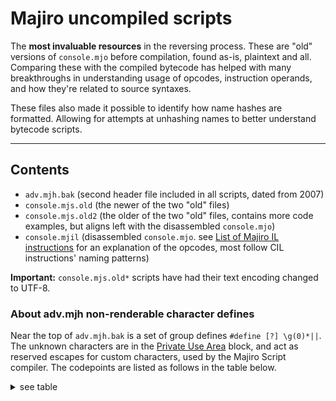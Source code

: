 # Majiro uncompiled scripts

The **most invaluable resources** in the reversing process. These are "old" versions of `console.mjo` before compilation, found as-is, plaintext and all. Comparing these with the compiled bytecode has helped with many breakthroughs in understanding usage of opcodes, instruction operands, and how they're related to source syntaxes.

These files also made it possible to identify how name hashes are formatted. Allowing for attempts at unhashing names to better understand bytecode scripts.

***

## Contents

* `adv.mjh.bak` (second header file included in all scripts, dated from 2007)
* `console.mjs.old` (the newer of the two "old" files)
* `console.mjs.old2` (the older of the two "old" files, contains more code examples, but aligns left with the disassembled `console.mjo`)
* `console.mjil` (disassembled `console.mjo`. see [List of Majiro IL instructions](https://github.com/AtomCrafty/MajiroTools/wiki/List-of-Majiro-IL-instructions) for an explanation of the opcodes, most follow CIL instructions' naming patterns)

**Important:** `console.mjs.old*` scripts have had their text encoding changed to UTF-8.

### About adv.mjh non-renderable character defines

Near the top of `adv.mjh.bak` is a set of group defines `#define [?] \g(0)*||`. The unknown characters are in the [Private Use Area](https://www.fileformat.info/info/unicode/block/private_use_area/index.htm) block, and act as reserved escapes for custom characters, used by the Majiro Script compiler. The codepoints are listed as follows in the table below.

<details><summary>see table</summary>

Original Shift\_JIS codepoints are included for identification, since `adv.mjh.bak` has been encoded in UTF-8 for accessibility. The first codepoint `\uff08` in the final row is a [Fullwidth left parenthesis](https://www.fileformat.info/info/unicode/char/ff08/index.htm) '<code>&#xff08;</code>'.

|Shift\_JIS|Unicode |Group        |
|:---------|:-------|:------------|
|`\xf0\x40`|`\ue000`|`\g(0)*\|\|` |
|`\xf0\x41`|`\ue001`|`\g(1)*\|\|` |
|`\xf0\x42`|`\ue002`|`\g(2)*\|\|` |
|`\xf0\x43`|`\ue003`|`\g(3)*\|\|` |
|`\xf0\x44`|`\ue004`|`\g(4)*\|\|` |
|`\xf0\x45`|`\ue005`|`\g(5)*\|\|` |
|`\xf0\x46`|`\ue006`|`\g(6)*\|\|` |
|`\xf0\x47`|`\ue007`|`\g(7)*\|\|` |
|`\xf0\x48`|`\ue008`|`\g(8)*\|\|` |
|`\xf0\x49`|`\ue009`|`\g(9)*\|\|` |
|`\xf0\x4a`|`\ue00a`|`\g(10)*\|\|`|
|`\xf0\x4b`|`\ue00b`|`\g(11)*\|\|`|
|`\xf0\x4c`|`\ue00c`|`\g(12)*\|\|`|
|`\xf0\x4d`|`\ue00d`|`\g(13)*\|\|`|
|`\xf0\x4e`|`\ue00e`|`\g(14)*\|\|`|
|`\xf0\x4f`|`\ue00f`|`\g(15)*\|\|`|
|`\xf0\x50`|`\ue010`|`\g(16)*\|\|`|
|`\xf0\x51`|`\ue011`|`\g(17)*\|\|`|
|`\xf0\x52`|`\ue012`|`\g(18)*\|\|`|
|`\xf0\x53`|`\ue013`|`\g(19)*\|\|`|
|`\xf0\x54`|`\ue014`|`\g(20)*\|\|`|
|`\xf0\x55`|`\ue015`|`\g(21)*\|\|`|
|`\xf0\x56`|`\ue016`|`\g(22)*\|\|`|
|`\xf0\x57`|`\ue017`|`\g(23)*\|\|`|
|`\xf0\x58`|`\ue018`|`\g(24)*\|\|`|
|`\xf0\x59`|`\ue019`|`\g(25)*\|\|`|
|`\xf0\x5a`|`\ue01a`|`\g(26)*\|\|`|
|`\xf0\x5b`|`\ue01b`|`\g(27)*\|\|`|
|`\xf0\x5c`|`\ue01c`|`\g(28)*\|\|`|
|`\xf0\x5d`|`\ue01d`|`\g(29)*\|\|`|
|`\xf0\x5e`|`\ue01e`|`\g(30)*\|\|`|
|`\xf0\x5f`|`\ue01f`|`\g(31)*\|\|`|
|`\xf0\x60`|`\ue020`|`\g(32)*\|\|`|
|`\xf0\x61`|`\ue021`|`\g(33)*\|\|`|
|`\xf0\x62`|`\ue022`|`\g(34)*\|\|`|
|`\xf0\x63`|`\ue023`|`\g(35)*\|\|`|
|`\xf0\x64`|`\ue024`|`\g(36)*\|\|`|
|`\xf0\x65`|`\ue025`|`\g(37)*\|\|`|
|`\x81\x69\xf0\x5c`|`\uff08\ue01c`|`\g(40,39,38)*\|\|`|

</details>